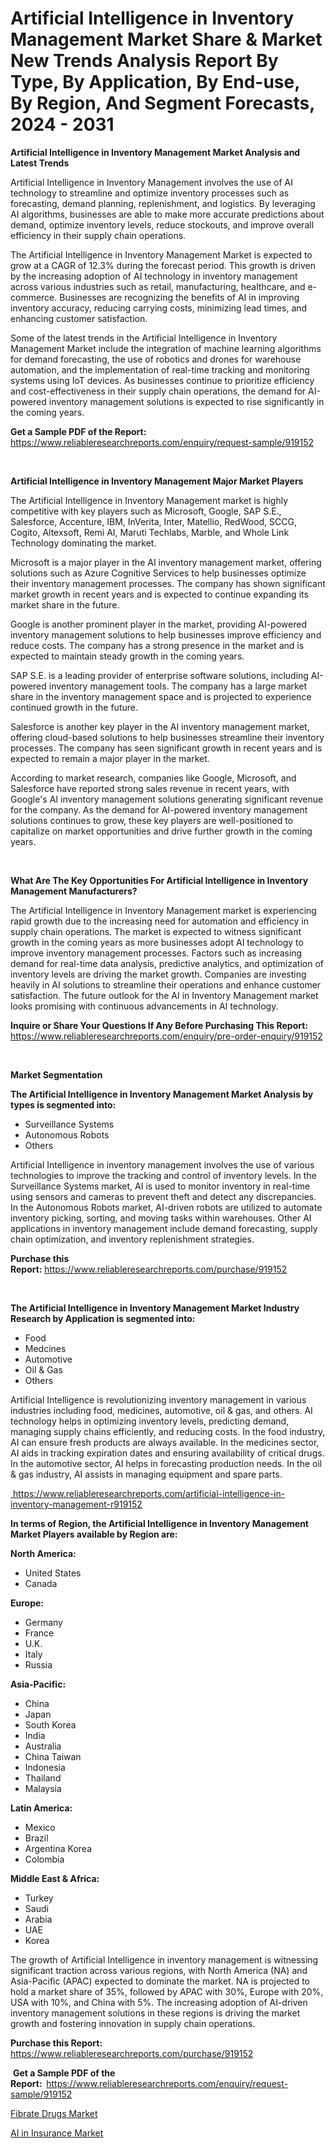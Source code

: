 <p><h1>Artificial Intelligence in Inventory Management Market Share & Market New Trends Analysis Report By Type, By Application, By End-use, By Region, And Segment Forecasts, 2024 - 2031</h1></p><p><strong>Artificial Intelligence in Inventory Management Market Analysis and Latest Trends</strong></p>
<p><p>Artificial Intelligence in Inventory Management involves the use of AI technology to streamline and optimize inventory processes such as forecasting, demand planning, replenishment, and logistics. By leveraging AI algorithms, businesses are able to make more accurate predictions about demand, optimize inventory levels, reduce stockouts, and improve overall efficiency in their supply chain operations.</p><p>The Artificial Intelligence in Inventory Management Market is expected to grow at a CAGR of 12.3% during the forecast period. This growth is driven by the increasing adoption of AI technology in inventory management across various industries such as retail, manufacturing, healthcare, and e-commerce. Businesses are recognizing the benefits of AI in improving inventory accuracy, reducing carrying costs, minimizing lead times, and enhancing customer satisfaction.</p><p>Some of the latest trends in the Artificial Intelligence in Inventory Management Market include the integration of machine learning algorithms for demand forecasting, the use of robotics and drones for warehouse automation, and the implementation of real-time tracking and monitoring systems using IoT devices. As businesses continue to prioritize efficiency and cost-effectiveness in their supply chain operations, the demand for AI-powered inventory management solutions is expected to rise significantly in the coming years.</p></p>
<p><strong>Get a Sample PDF of the Report:&nbsp;</strong> <a href="https://www.reliableresearchreports.com/enquiry/request-sample/919152">https://www.reliableresearchreports.com/enquiry/request-sample/919152</a></p>
<p>&nbsp;</p>
<p><strong>Artificial Intelligence in Inventory Management Major Market Players</strong></p>
<p><p>The Artificial Intelligence in Inventory Management market is highly competitive with key players such as Microsoft, Google, SAP S.E., Salesforce, Accenture, IBM, InVerita, Inter, Matellio, RedWood, SCCG, Cogito, Altexsoft, Remi AI, Maruti Techlabs, Marble, and Whole Link Technology dominating the market.</p><p>Microsoft is a major player in the AI inventory management market, offering solutions such as Azure Cognitive Services to help businesses optimize their inventory management processes. The company has shown significant market growth in recent years and is expected to continue expanding its market share in the future.</p><p>Google is another prominent player in the market, providing AI-powered inventory management solutions to help businesses improve efficiency and reduce costs. The company has a strong presence in the market and is expected to maintain steady growth in the coming years.</p><p>SAP S.E. is a leading provider of enterprise software solutions, including AI-powered inventory management tools. The company has a large market share in the inventory management space and is projected to experience continued growth in the future.</p><p>Salesforce is another key player in the AI inventory management market, offering cloud-based solutions to help businesses streamline their inventory processes. The company has seen significant growth in recent years and is expected to remain a major player in the market.</p><p>According to market research, companies like Google, Microsoft, and Salesforce have reported strong sales revenue in recent years, with Google's AI inventory management solutions generating significant revenue for the company. As the demand for AI-powered inventory management solutions continues to grow, these key players are well-positioned to capitalize on market opportunities and drive further growth in the coming years.</p></p>
<p>&nbsp;</p>
<p><strong>What Are The Key Opportunities For Artificial Intelligence in Inventory Management Manufacturers?</strong></p>
<p><p>The Artificial Intelligence in Inventory Management market is experiencing rapid growth due to the increasing need for automation and efficiency in supply chain operations. The market is expected to witness significant growth in the coming years as more businesses adopt AI technology to improve inventory management processes. Factors such as increasing demand for real-time data analysis, predictive analytics, and optimization of inventory levels are driving the market growth. Companies are investing heavily in AI solutions to streamline their operations and enhance customer satisfaction. The future outlook for the AI in Inventory Management market looks promising with continuous advancements in AI technology.</p></p>
<p><strong>Inquire or Share Your Questions If Any Before Purchasing This Report:</strong> <a href="https://www.reliableresearchreports.com/enquiry/pre-order-enquiry/919152">https://www.reliableresearchreports.com/enquiry/pre-order-enquiry/919152</a></p>
<p>&nbsp;</p>
<p><strong>Market Segmentation</strong></p>
<p><strong>The Artificial Intelligence in Inventory Management Market Analysis by types is segmented into:</strong></p>
<p><ul><li>Surveillance Systems</li><li>Autonomous Robots</li><li>Others</li></ul></p>
<p><p>Artificial Intelligence in inventory management involves the use of various technologies to improve the tracking and control of inventory levels. In the Surveillance Systems market, AI is used to monitor inventory in real-time using sensors and cameras to prevent theft and detect any discrepancies. In the Autonomous Robots market, AI-driven robots are utilized to automate inventory picking, sorting, and moving tasks within warehouses. Other AI applications in inventory management include demand forecasting, supply chain optimization, and inventory replenishment strategies.</p></p>
<p><strong>Purchase this Report:&nbsp;</strong><a href="https://www.reliableresearchreports.com/purchase/919152">https://www.reliableresearchreports.com/purchase/919152</a></p>
<p>&nbsp;</p>
<p><strong>The Artificial Intelligence in Inventory Management Market Industry Research by Application is segmented into:</strong></p>
<p><ul><li>Food</li><li>Medcines</li><li>Automotive</li><li>Oil & Gas</li><li>Others</li></ul></p>
<p><p>Artificial Intelligence is revolutionizing inventory management in various industries including food, medicines, automotive, oil & gas, and others. AI technology helps in optimizing inventory levels, predicting demand, managing supply chains efficiently, and reducing costs. In the food industry, AI can ensure fresh products are always available. In the medicines sector, AI aids in tracking expiration dates and ensuring availability of critical drugs. In the automotive sector, AI helps in forecasting production needs. In the oil & gas industry, AI assists in managing equipment and spare parts.</p></p>
<p><a href="https://www.reliableresearchreports.com/artificial-intelligence-in-inventory-management-r919152">&nbsp;https://www.reliableresearchreports.com/artificial-intelligence-in-inventory-management-r919152</a></p>
<p><strong>In terms of Region, the Artificial Intelligence in Inventory Management Market Players available by Region are:</strong></p>
<p>
    <p> <strong> North America: </strong>
        <ul>
            <li>United States</li>
            <li>Canada</li>
        </ul>
        </p> 
    <p> <strong> Europe: </strong>
        <ul>
            <li>Germany</li>
            <li>France</li>
            <li>U.K.</li>
            <li>Italy</li>
            <li>Russia</li>
        </ul>
        </p> 
    <p> <strong> Asia-Pacific: </strong>
        <ul>
            <li>China</li>
            <li>Japan</li>
            <li>South Korea</li>
            <li>India</li>
            <li>Australia</li>
            <li>China Taiwan</li>
            <li>Indonesia</li>
            <li>Thailand</li>
            <li>Malaysia</li>
        </ul>
        </p> 
    <p> <strong> Latin America: </strong>
        <ul>
            <li>Mexico</li>
            <li>Brazil</li>
            <li>Argentina Korea</li>
            <li>Colombia</li>
        </ul>
        </p> 
    <p> <strong> Middle East & Africa: </strong>
        <ul>
            <li>Turkey</li>
            <li>Saudi</li>
            <li>Arabia</li>
            <li>UAE</li>
            <li>Korea</li>
        </ul>
    </p>
    </p>
<p><p>The growth of Artificial Intelligence in inventory management is witnessing significant traction across various regions, with North America (NA) and Asia-Pacific (APAC) expected to dominate the market. NA is projected to hold a market share of 35%, followed by APAC with 30%, Europe with 20%, USA with 10%, and China with 5%. The increasing adoption of AI-driven inventory management solutions in these regions is driving the market growth and fostering innovation in supply chain operations.</p></p>
<p><strong>Purchase this Report: </strong><a href="https://www.reliableresearchreports.com/purchase/919152">https://www.reliableresearchreports.com/purchase/919152</a></p>
<p>&nbsp;<strong>Get a Sample PDF of the Report:&nbsp;&nbsp;</strong><a href="https://www.reliableresearchreports.com/enquiry/request-sample/919152">https://www.reliableresearchreports.com/enquiry/request-sample/919152</a></p>
<p><strong></strong></p>
<p><p><a href="https://github.com/okotobwrhuteie/Market-Research-Report-List-2/blob/main/fibrate-drugs-market.md">Fibrate Drugs Market</a></p><p><a href="https://github.com/LeilaniWyman2021/Market-Research-Report-List-1/blob/main/ai-in-insurance-market.md">AI in Insurance Market</a></p></p>